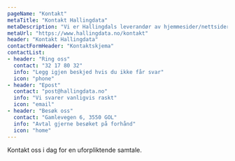 ```yaml
---
pageName: "Kontakt"
metaTitle: "Kontakt Hallingdata"
metaDescription: "Vi er Hallingdals leverandør av hjemmesider/nettsider, apper og annen systemutviklings kompetanse."
metaUrl: "https://www.hallingdata.no/kontakt"
header: "Kontakt Hallingdata"
contactFormHeader: "Kontaktskjema"
contactList:
- header: "Ring oss"
  contact: "32 17 80 32"
  info: "Legg igjen beskjed hvis du ikke får svar"
  icon: "phone"
- header: "Epost"
  contact: "post@hallingdata.no"
  info: "Vi svarer vanligvis raskt"
  icon: "email"
- header: "Besøk oss"
  contact: "Gamlevegen 6, 3550 GOL"
  info: "Avtal gjerne besøket på forhånd"
  icon: "home"
---
```

Kontakt oss i dag for en uforpliktende samtale.